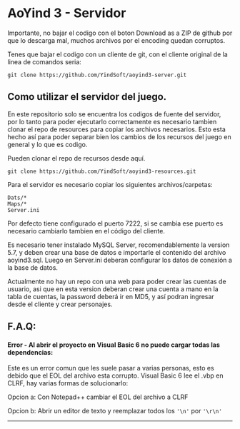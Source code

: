 # AoYind 3 - Servidor

Importante, no bajar el codigo con el boton Download as a ZIP de github por que lo descarga mal, muchos archivos por el encoding quedan corruptos.

Tenes que bajar el codigo con un cliente de git, con el cliente original de la linea de comandos seria:
```
git clone https://github.com/YindSoft/aoyind3-server.git
```

## Como utilizar el servidor del juego.

En este repositorio solo se encuentra los codigos de fuente del servidor, por lo tanto para poder ejecutarlo correctamente es necesario tambien clonar el repo de resources para copiar los archivos necesarios.
Esto esta hecho así para poder separar bien los cambios de los recursos del juego en general y lo que es codigo.

Pueden clonar el repo de recursos desde aquí.
```
git clone https://github.com/YindSoft/aoyind3-resources.git
```


Para el servidor es necesario copiar los siguientes archivos/carpetas:
```
Dats/*
Maps/*
Server.ini
```

Por defecto tiene configurado el puerto 7222, si se cambia ese puerto es necesario cambiarlo tambien en el código del cliente.


Es necesario tener instalado MySQL Server, recomendablemente la version 5.7, y deben crear una base de datos e importarle el contenido del archivo aoyind3.sql.
Luego en Server.ini deberan configurar los datos de conexión a la base de datos.

Actualmente no hay un repo con una web para poder crear las cuentas de usuario, asi que en esta version deberan crear una cuenta a mano en la tabla de cuentas, la password deberá ir en MD5, y así podran ingresar desde el cliente y crear personajes. 

## F.A.Q:

#### Error - Al abrir el proyecto en Visual Basic 6 no puede cargar todas las dependencias:
Este es un error comun que les suele pasar a varias personas, esto es debido que el EOL del archivo esta corrupto.
Visual Basic 6 lee el .vbp en CLRF, hay varias formas de solucionarlo:

Opcion a:
Con Notepad++ cambiar el EOL del archivo a CLRF

Opcion b:
Abrir un editor de texto y reemplazar todos los `'\n'` por `'\r\n'`

--------------------------

